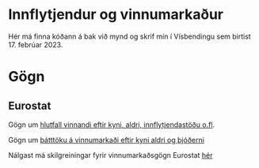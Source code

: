 # Innflytjendur og vinnumarkaður

Hér má finna kóðann á bak við mynd og skrif mín í Vísbendingu sem birtist 17. febrúar 2023.

# Gögn

## Eurostat

Gögn um [hlutfall vinnandi eftir kyni, aldri, innflytjendastöðu o.fl](https://ec.europa.eu/eurostat/databrowser/view/LFSQ_ERGANEDM/default/table?lang=en&category=mi.mii.mii_emp_q.mii_lfsq_emp).


Gögn um [þátttöku á vinnumarkaði eftir kyni aldri og þjóðerni](https://ec.europa.eu/eurostat/databrowser/view/LFSQ_ARGAN/default/table?lang=en&category=mi.mii.mii_emp_q.mii_lfsq_act)

Nálgast má skilgreiningar fyrir vinnumarkaðsgögn Eurostat [hér](https://ec.europa.eu/eurostat/statistics-explained/index.php?title=EU_Labour_Force_Survey_-_new_methodology_from_2021_onwards#Labour_force_status)
